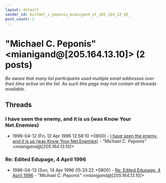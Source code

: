 ```yaml
---
layout: default
sender_id: michael_c_peponis_mianigand_at_205_164_13_10_
post_count: 2
---
```


# "Michael C. Peponis" <mianigand<span>@</span>[205.164.13.10]> (2 posts)

_Be aware that many list participants used multiple email addresses over their time active on the list. As such this page may not contain all threads available._

## Threads

### I have seen the enemy, and it is us (was Know Your Net.Enemies)
+ 1996-04-12 (Fri, 12 Apr 1996 12:58:10 +0800) - [I have seen the enemy, and it is us (was Know Your Net.Enemies)](/archive/1996/04/d93c50cee3e314f6e80ddb01b7123728e78dd0d0bd3a046f27ae279da8181841) - _"Michael C. Peponis" \<mianigand@[205.164.13.10]\>_

### Re: Edited Edupage, 4 April 1996
+ 1996-04-13 (Sun, 14 Apr 1996 05:33:22 +0800) - [Re: Edited Edupage, 4 April 1996](/archive/1996/04/ff0fe96473b7998b2873a135c0541ae55b24761d513710a3e3076e7b980c2004) - _"Michael C. Peponis" \<mianigand@[205.164.13.10]\>_

